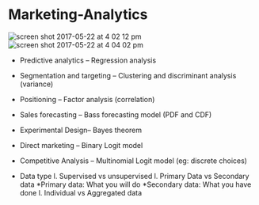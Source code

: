# Marketing-Analytics
![screen shot 2017-05-22 at 4 02 12 pm](https://cloud.githubusercontent.com/assets/17469234/26332342/fa17401c-3f0a-11e7-866e-fc549c726afd.png)
![screen shot 2017-05-22 at 4 04 02 pm](https://cloud.githubusercontent.com/assets/17469234/26332340/fa1299ea-3f0a-11e7-878f-3b294b3b3a92.png)

* Predictive analytics – Regression analysis
* Segmentation and targeting – Clustering and discriminant analysis (variance)
* Positioning – Factor analysis (correlation)
* Sales forecasting – Bass forecasting model (PDF and CDF)
* Experimental Design– Bayes theorem
* Direct marketing – Binary Logit model
* Competitive Analysis – Multinomial Logit model (eg: discrete choices)

* Data type
  l. Supervised vs unsupervised
  l. Primary Data vs Secondary data
    *Primary data: What you will do
    *Secondary data: What you have done
  l. Individual  vs Aggregated data
